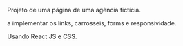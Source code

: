 Projeto de uma página de uma agência fictícia.

a implementar os links, carrosseis, forms e responsividade.

Usando React JS e CSS.
